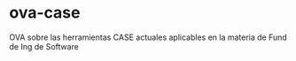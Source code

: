 # ova-case
 OVA sobre las herramientas CASE actuales aplicables en la materia de Fund de Ing de Software
